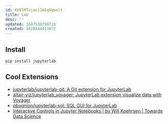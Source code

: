 ```yaml
---
id: KVBlMTujaoj1AEqSgwelt
title: Lab
desc: ''
updated: 1647530798718
created: 1628444413872
---
```

## Install

``` bash
pip install jupyterlab
```
## Cool Extensions

* [jupyterlab/jupyterlab-git: A Git extension for JupyterLab](https://github.com/jupyterlab/jupyterlab-git)
* [altair-viz/jupyterlab\_voyager: JupyterLab extension visualize data with Voyager](https://github.com/altair-viz/jupyterlab_voyager)
* [pbugnion/jupyterlab-sql: SQL GUI for JupyterLab](https://github.com/pbugnion/jupyterlab-sql)
* [Interactive Controls in Jupyter Notebooks | by Will Koehrsen | Towards Data Science](https://towardsdatascience.com/interactive-controls-for-jupyter-notebooks-f5c94829aee6)
